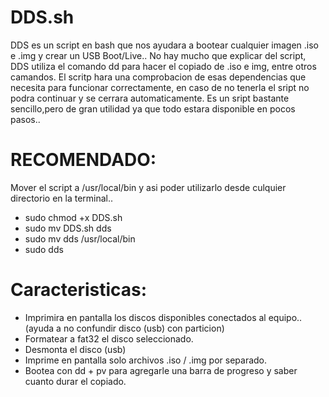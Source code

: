 # DDS.sh
DDS es un script en bash que nos ayudara a bootear cualquier imagen .iso e .img y crear un USB Boot/Live..
No hay mucho que explicar del script, DDS utiliza el comando dd para hacer el copiado de .iso e img, entre otros camandos.
El scritp hara una comprobacion de esas dependencias que necesita para funcionar correctamente, en caso de no tenerla el sript no podra continuar y se cerrara automaticamente.
Es un sript bastante sencillo,pero de gran utilidad ya que todo estara disponible en pocos pasos..
# RECOMENDADO: 
  Mover el script a /usr/local/bin y asi poder utilizarlo desde culquier directorio en la terminal..
  - sudo chmod +x DDS.sh
  - sudo mv DDS.sh dds
  - sudo mv dds /usr/local/bin
  - sudo dds
# Caracteristicas:
- Imprimira en pantalla los discos disponibles conectados al equipo.. (ayuda a no confundir disco (usb) con particion)
- Formatear a fat32 el disco seleccionado.
- Desmonta el disco (usb)
- Imprime en pantalla solo archivos .iso / .img por separado.
- Bootea con dd + pv para  agregarle una barra de progreso y saber cuanto durar el copiado.

